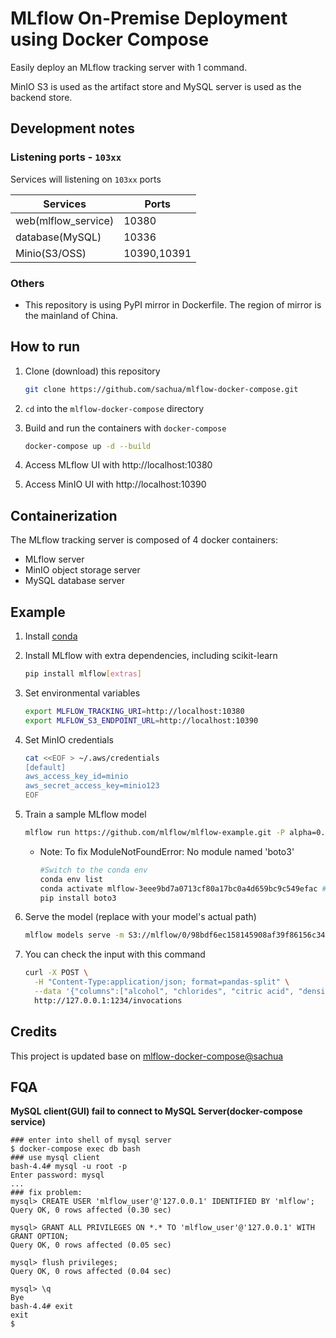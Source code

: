 # MLflow On-Premise Deployment using Docker Compose
Easily deploy an MLflow tracking server with 1 command.

MinIO S3 is used as the artifact store and MySQL server is used as the backend store.

## Development notes

### Listening ports - `103xx`

Services will listening on `103xx` ports

| Services            | Ports       |
| ------------------- | ----------- |
| web(mlflow_service) | 10380       |
| database(MySQL)     | 10336       |
| Minio(S3/OSS)       | 10390,10391 |

### Others

- This repository is using PyPI mirror in Dockerfile. The region of mirror is the mainland of China.

## How to run

1. Clone (download) this repository

    ```bash
    git clone https://github.com/sachua/mlflow-docker-compose.git
    ```

2. `cd` into the `mlflow-docker-compose` directory

3. Build and run the containers with `docker-compose`

    ```bash
    docker-compose up -d --build
    ```

4. Access MLflow UI with http://localhost:10380

5. Access MinIO UI with http://localhost:10390

## Containerization

The MLflow tracking server is composed of 4 docker containers:

* MLflow server
* MinIO object storage server
* MySQL database server

## Example

1. Install [conda](https://conda.io/projects/conda/en/latest/user-guide/install/index.html)

2. Install MLflow with extra dependencies, including scikit-learn

    ```bash
    pip install mlflow[extras]
    ```

3. Set environmental variables

    ```bash
    export MLFLOW_TRACKING_URI=http://localhost:10380
    export MLFLOW_S3_ENDPOINT_URL=http://localhost:10390
    ```
4. Set MinIO credentials

    ```bash
    cat <<EOF > ~/.aws/credentials
    [default]
    aws_access_key_id=minio
    aws_secret_access_key=minio123
    EOF
    ```

5. Train a sample MLflow model

    ```bash
    mlflow run https://github.com/mlflow/mlflow-example.git -P alpha=0.42
    ```

    * Note: To fix ModuleNotFoundError: No module named 'boto3'

        ```bash
        #Switch to the conda env
        conda env list
        conda activate mlflow-3eee9bd7a0713cf80a17bc0a4d659bc9c549efac #replace with your own generated mlflow-environment
        pip install boto3
        ```

 6. Serve the model (replace with your model's actual path)
    ```bash
    mlflow models serve -m S3://mlflow/0/98bdf6ec158145908af39f86156c347f/artifacts/model -p 1234
    ```

 7. You can check the input with this command
    ```bash
    curl -X POST \
      -H "Content-Type:application/json; format=pandas-split" \
      --data '{"columns":["alcohol", "chlorides", "citric acid", "density", "fixed acidity", "free sulfur dioxide", "pH", "residual sugar", "sulphates", "total sulfur dioxide", "volatile acidity"],"data":[[12.8, 0.029, 0.48, 0.98, 6.2, 29, 3.33, 1.2, 0.39, 75, 0.66]]}' \
      http://127.0.0.1:1234/invocations
    ```

## Credits

This project is updated base on [mlflow-docker-compose@sachua](https://github.com/sachua/mlflow-docker-compose)

## FQA

**MySQL client(GUI) fail to connect to MySQL Server(docker-compose service)**

```shell
### enter into shell of mysql server
$ docker-compose exec db bash
### use mysql client
bash-4.4# mysql -u root -p
Enter password: mysql
...
### fix problem:
mysql> CREATE USER 'mlflow_user'@'127.0.0.1' IDENTIFIED BY 'mlflow';
Query OK, 0 rows affected (0.30 sec)

mysql> GRANT ALL PRIVILEGES ON *.* TO 'mlflow_user'@'127.0.0.1' WITH GRANT OPTION;
Query OK, 0 rows affected (0.05 sec)

mysql> flush privileges;
Query OK, 0 rows affected (0.04 sec)

mysql> \q
Bye
bash-4.4# exit
exit
$ 
```
